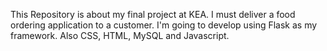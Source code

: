 This Repository is about my final project at KEA. I must deliver a food ordering application to a customer. I'm going to develop using Flask as my framework. Also CSS, HTML, MySQL and Javascript.
